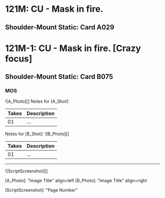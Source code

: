 # 121M: CU - Mask in fire.
## Shoulder-Mount Static: Card A029

# 121M-1: CU - Mask in fire. [Crazy focus]
## Shoulder-Mount Static: Card B075

### MOS

![A_Photo][]
Notes for [A_Shot]: 

| Takes | Description |
|:---|:----|
| 01 | ... |

Notes for [B_Shot]: 
![B_Photo][]

| Takes | Description |
|:---|:----|
| 01 | ... |

----

![ScriptScreenshot][]


[A_Photo]:  "Image Title" align=left
[B_Photo]:  "Image Title" align=right

[ScriptScreenshot]: "Page Number"